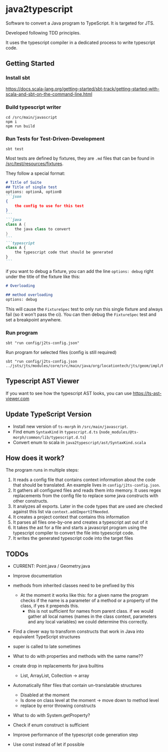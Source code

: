 # java2typescript

Software to convert a Java program to TypeScript. It is targeted for JTS.

Developed following TDD principles.

It uses the typescript compiler in a dedicated process to write typescript code.

## Getting Started

### Install sbt
https://docs.scala-lang.org/getting-started/sbt-track/getting-started-with-scala-and-sbt-on-the-command-line.html

### Build typescript writer

```shell
cd /src/main/javascript
npm i
npm run build
```

### Run Tests for Test-Driven-Development

```shell
sbt test
```

Most tests are defined by fixtures, they are `.md` files that can be found in [/src/test/resources/fixtures]().

They follow a special format:

````md
# Title of Suite
## Title of single test
options: optionA, optionB
```json
{
    the config to use for this test
}
```
```java
class A {
    the java class to convert
}
```
```typescript
class A {
    the typescript code that should be generated
}
```
````

if you want to debug a fixture, you can add the line `options: debug` right under the title of the fixture like this:
```md
# Overloading

## method overloading
options: debug
```

This will cause the `FixtureSpec` test to only run this single fixture and always fail (so it won't pass the ci). You can then debug the `FixtureSpec` test and set a breakpoint anywhere.

### Run program

```shell
sbt "run config/j2ts-config.json"
```

Run program for selected files (config is still required)

```shell
sbt "run config/j2ts-config.json ../jsts/jts/modules/core/src/main/java/org/locationtech/jts/geom/impl/PackedCoordinateSequence.java"
```

## Typescript AST Viewer

If you want to see how the typescript AST looks, you can use https://ts-ast-viewer.com

## Update TypeScript Version

* Install new version of `ts-morph` in `/src/main/javascript`.
* Find enum `SyntaxKind` in `typescript.d.ts` (`node_modules/@ts-morph/common/lib/typescript.d.ts`)
* Convert enum to scala in `java2typescript/ast/SyntaxKind.scala`

## How does it work?

The program runs in multiple steps:

1. It reads a config file that contains context information about the code that should be translated. An example lives in `config/j2ts-config.json`.
2. It gathers all configured files and reads them into memory. It uses regex replacements from the config file to replace some java constructs with other constructs.
3. It analyzes all exports. Later in the code types that are used are checked against this list via `context.addImportIfNeeded`.
4. It creates a project context that contains this information
5. It parses all files one-by-one and creates a typescript ast out of it
6. It takes the ast for a file and starts a javascript program using the typescript compiler to convert the file into typescript code.
7. It writes the generated typescript code into the target files

## TODOs

* CURRENT: Point.java / Geometry.java

* Improve documentation
* methods from inherited classes need to be prefixed by this
  * At the moment it works like this: for a given name the program checks if the name is a parameter of a method or a property of the class, if yes it prepends this.
    * this is not sufficient for names from parent class. if we would gather all local names (names in the class context, parameters and any local variables) we could determine this correctly.
* Find a clever way to transform constructs that work in Java into equivalent TypeScript structures
* super is called to late sometimes
* What to do with properties and methods with the same name??
* create drop in replacements for java builtins
  * List, ArrayList, Collection -> array
* Automatically filter files that contain un-translatable structures
  * Disabled at the moment 
  * Is done on class level at the moment -> move down to method level
  * replace by error throwing constructs
* What to do with System.getProperty? 
* Check if enum construct is sufficient
* Improve performance of the typescript code generation step
* Use const instead of let if possible


